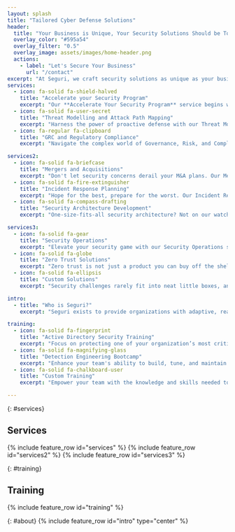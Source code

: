 ```yaml
---
layout: splash
title: "Tailored Cyber Defense Solutions"
header:
  title: "Your Business is Unique, Your Security Solutions Should be Too"
  overlay_color: "#595a54"
  overlay_filter: "0.5"
  overlay_image: assets/images/home-header.png
  actions:
    - label: "Let's Secure Your Business"
      url: "/contact"
excerpt: "At Seguri, we craft security solutions as unique as your business, because one-size-fits-all doesn't cut it in the real world."
services:
  - icon: fa-solid fa-shield-halved
    title: "Accelerate your Security Program"
    excerpt: "Our **Accelerate Your Security Program** service begins with a comprehensive assessment of your unique security landscape. We identify critical gaps and opportunities, crafting a tailored strategy that aligns with leading industry frameworks. Whether you're building from the ground up or enhancing an existing program, we're not just consultants – we're partners committed to establishing a robust, scalable, and resilient security foundation that evolves with your needs."
  - icon: fa-solid fa-user-secret
    title: "Threat Modelling and Attack Path Mapping"
    excerpt: "Harness the power of proactive defense with our Threat Modeling and Attack Path Mapping services. We combine a hacker's insight with a defender's focus to map out potential attack paths, helping you prioritize your security efforts where they matter most. This isn't just a theoretical exercise – it's a practical, data-driven approach that transforms your security strategy from reactive to proactive. Plus, it provides the concrete justification you need for allocating security resources effectively, ensuring your defenses are both robust and efficient."
  - icon: fa-regular fa-clipboard
    title: "GRC and Regulatory Compliance"
    excerpt: "Navigate the complex world of Governance, Risk, and Compliance (GRC) with confidence. Our GRC and Regulatory Compliance services are designed to help you establish, evaluate, and maintain a comprehensive program that meets both customer expectations and regulatory requirements. Whether you're initiating your GRC journey, assessing your current program's effectiveness, or tackling specific compliance challenges, we're here as your long-term partners. Our approach goes beyond mere checkbox ticking – we help you build a resilient, practical GRC program that stands up to real-world challenges."

services2:
  - icon: fa-solid fa-briefcase
    title: "Mergers and Acquisitions"
    excerpt: "Don't let security concerns derail your M&A plans. Our Mergers and Acquisitions solutions put security at the forefront of your deal-making process. We conduct thorough assessments to uncover potential risks and vulnerabilities in your target company's security posture, giving you the insights you need to make informed decisions. But we don't stop there - we'll work with you to create detailed integration plans that align security practices, ensuring your newly expanded organization stays resilient and secure throughout the transition and beyond."
  - icon: fa-solid fa-fire-extinguisher
    title: "Incident Response Planning"
    excerpt: "Hope for the best, prepare for the worst. Our Incident Response Planning services ensure you're ready for whatever cyber threats come your way. We don't just hand you a generic plan and call it a day. Instead, we develop comprehensive, tailored incident response strategies, put them to the test with realistic tabletop exercises (TTX), and create detailed playbooks that give your team the confidence to respond swiftly and effectively when it matters most. With us, you'll turn potential crises into well-managed events."
  - icon: fa-solid fa-compass-drafting
    title: "Security Architecture Development"
    excerpt: "One-size-fits-all security architecture? Not on our watch. Our Security Architecture Development services are all about creating a robust, scalable framework that's as unique as your organization. We roll up our sleeves and work side-by-side with your team to develop a customized security blueprint. From bespoke artifacts and metamodels to a detailed architecture roadmap, we ensure every aspect aligns with your long-term security goals. The result? A security architecture that not only protects you today but evolves with your business for years to come."

services3:
  - icon: fa-solid fa-gear
    title: "Security Operations"
    excerpt: "Elevate your security game with our Security Operations services. We're not just about implementing tools - we're about optimizing your entire security ecosystem. From crafting robust detection engineering strategies to performing meticulous gap analysis and tuning, we'll help you spot threats faster and respond smarter. Our custom alert triage playbooks ensure your team isn't just drowning in alerts, but efficiently tackling real threats. The result? A security operations center that's always ahead of the curve, not just keeping pace."
  - icon: fa-solid fa-globe
    title: "Zero Trust Solutions"
    excerpt: "Zero trust is not just a product you can buy off the shelf. Our Zero Trust Solutions help you transition from a 'trust but verify' approach to a 'never trust, always verify' mindset. We don't just throw buzzwords at you - we work closely with your team to design and implement a Zero Trust architecture that fits your organization like a glove. From users and devices to applications, we ensure everything is authenticated, authorized, and continuously validated, no matter where they are. It's not just security - it's peace of mind in a perimeter-less world."
  - icon: fa-solid fa-ellipsis
    title: "Custom Solutions"
    excerpt: "Security challenges rarely fit into neat little boxes, and neither do our solutions. Our Custom Solutions service is all about addressing your unique security needs head-on. Whether you're grappling with industry-specific regulations, facing unusual threat vectors, or looking to push the boundaries of your security posture, we're here to craft strategies that fit your world. We don't believe in off-the-shelf solutions - instead, we roll up our sleeves and work side-by-side with you to develop and implement security measures that tackle your most critical concerns. Your business is unique, and your security should be too."

intro:
  - title: "Who is Seguri?"
    excerpt: "Seguri exists to provide organizations with adaptive, real-world cybersecurity solutions. We're committed to being true security partners, offering tailored services that evolve with our clients' needs and deliver tangible, lasting results. <br> <br>Born from frustration with traditional security consulting, Seguri brings together a team of seasoned cybersecurity practitioners who've been in your shoes. We've experienced firsthand the gap between theoretical best practices and real-world implementation, and we're here to bridge it. Our approach is different - we don't believe in one-size-fits-all solutions or reports that gather dust on shelves. Instead, we offer flexible, customizable services that adapt to your unique challenges and objectives. <br> <br> At our core, we're hackers with a defensive focus. This unique perspective allows us to anticipate threats and develop robust protection strategies. We're not interested in being just another vendor you call for annual assessments. Our goal is to become an extension of your team, a true partner in your security journey. Through continuous collaboration and open communication, we ensure our solutions not only address your current needs but also evolve with your organization, providing lasting value and measurable improvements to your security posture."

training:
  - icon: fa-solid fa-fingerprint
    title: "Active Directory Security Training"
    excerpt: "Focus on protecting one of your organization’s most critical assets with our Active Directory Security Training. This program dives deep into best practices, common vulnerabilities, and advanced techniques to secure and harden your Active Directory environment. Participants will learn how to detect and mitigate threats, implement robust access controls, and maintain the integrity of their directory services."
  - icon: fa-solid fa-magnifying-glass
    title: "Detection Engineering Bootcamp"
    excerpt: "Enhance your team's ability to build, tune, and maintain effective detection mechanisms with our Detection Engineering Bootcamp. This intensive, hands-on course provides expertise in crafting custom detection rules, leveraging advanced analytics, and responding to security incidents with precision. It’s essential training for any organization looking to elevate their threat detection capabilities."
  - icon: fa-solid fa-chalkboard-user
    title: "Custom Training"
    excerpt: "Empower your team with the knowledge and skills needed to defend against today’s sophisticated cyber threats through our training services. We offer comprehensive, hands-on training programs tailored to your organization’s unique needs and security goals. Covering a wide range of topics, from foundational security principles to advanced threat detection and response techniques, our training provides actionable and practical learning experiences, ensuring your team can immediately apply what they’ve learned to enhance your security posture."

---
```

{: #services}
## Services 
{% include feature_row id="services" %}
{% include feature_row id="services2" %}
{% include feature_row id="services3" %}

{: #training}
## Training
{% include feature_row id="training" %}


{: #about} 
{% include feature_row id="intro" type="center" %}